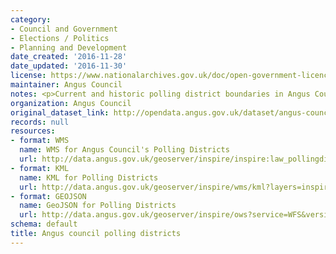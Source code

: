```yaml
---
category:
- Council and Government
- Elections / Politics
- Planning and Development
date_created: '2016-11-28'
date_updated: '2016-11-30'
license: https://www.nationalarchives.gov.uk/doc/open-government-licence/version/3/
maintainer: Angus Council
notes: <p>Current and historic polling district boundaries in Angus Council.</p>
organization: Angus Council
original_dataset_link: http://opendata.angus.gov.uk/dataset/angus-council-polling-districts
records: null
resources:
- format: WMS
  name: WMS for Angus Council's Polling Districts
  url: http://data.angus.gov.uk/geoserver/inspire/inspire:law_pollingdistricts/wms?service=WMS&request=GetMap
- format: KML
  name: KML for Polling Districts
  url: http://data.angus.gov.uk/geoserver/inspire/wms/kml?layers=inspire:law_pollingdistricts&mode=download
- format: GEOJSON
  name: GeoJSON for Polling Districts
  url: http://data.angus.gov.uk/geoserver/inspire/ows?service=WFS&version=1.0.0&request=GetFeature&typeName=inspire:law_pollingdistricts&outputFormat=application%2Fjson&srsName=EPSG:3857
schema: default
title: Angus council polling districts
---
```

